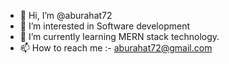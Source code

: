- 👋 Hi, I’m @aburahat72
- 👀 I’m interested in Software development
- 🌱 I’m currently learning MERN stack technology.
- 📫 How to reach me :- aburahat72@gmail.com

<!---
aburahat72/aburahat72 is a ✨ special ✨ repository because its `README.md` (this file) appears on your GitHub profile.
You can click the Preview link to take a look at your changes.
--->
